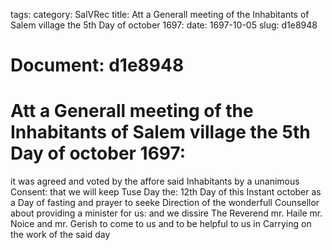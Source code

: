 tags: 
category: SalVRec
title: Att a Generall meeting of the Inhabitants of Salem village the 5th Day of october 1697:
date: 1697-10-05
slug: d1e8948




# Document: d1e8948


# Att a Generall meeting of the Inhabitants of Salem village the 5th Day of october 1697: 

it was agreed and voted by the affore said Inhabitants by a unanimous Consent: that we will keep Tuse Day the: 12th Day of this Instant october as a Day of fasting and prayer to seeke Direction of the wonderfull Counsellor about providing a minister for us: and we dissire The Reverend mr. Haile mr. Noice and mr. Gerish to come to us and to be helpful to us in Carrying on the work of the said day
